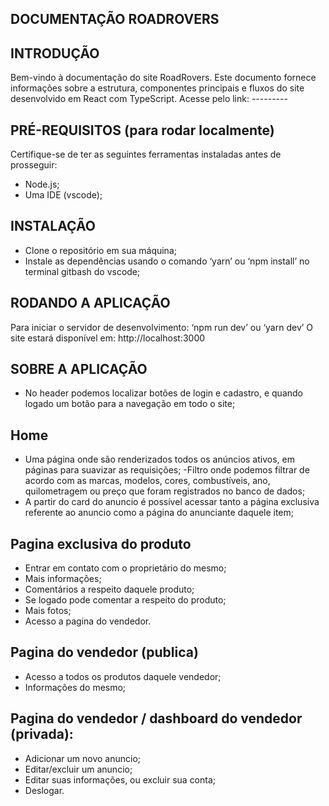 ## DOCUMENTAÇÃO ROADROVERS

## INTRODUÇÃO

Bem-vindo à documentação do site RoadRovers. Este documento fornece informações sobre a estrutura, componentes principais e fluxos do site desenvolvido em React com TypeScript.
Acesse pelo link: ---------

## PRÉ-REQUISITOS (para rodar localmente)

Certifique-se de ter as seguintes ferramentas instaladas antes de prosseguir:
- Node.js;
- Uma IDE (vscode);

## INSTALAÇÃO

- Clone o repositório em sua máquina;
- Instale as dependências usando o comando ‘yarn’ ou ‘npm install’ no terminal gitbash do vscode;
  
## RODANDO A APLICAÇÃO

Para iniciar o servidor de desenvolvimento: ‘npm run dev’ ou ‘yarn dev’
O site estará disponível em: http://localhost:3000

## SOBRE A APLICAÇÃO

- No header podemos localizar botões de login e cadastro, e quando logado um botão para a navegação em todo o site;
  
## Home

- Uma página onde são renderizados todos os anúncios ativos, em páginas para suavizar as requisições;
-Filtro onde podemos filtrar de acordo com as marcas, modelos, cores, combustíveis, ano, quilometragem ou preço que foram registrados no banco de dados;
- A partir do card do anuncio é possível acessar tanto a página exclusiva referente ao anuncio como a página do anunciante daquele item;
  
## Pagina exclusiva do produto
- Entrar em contato com o proprietário do mesmo;
- Mais informações;
- Comentários a respeito daquele produto;
- Se logado pode comentar a respeito do produto;
- Mais fotos;
- Acesso a pagina do vendedor.
  
## Pagina do vendedor (publica)

- Acesso a todos os produtos daquele vendedor;
- Informações do mesmo;
  
## Pagina do vendedor / dashboard do vendedor (privada):

- Adicionar um novo anuncio;
- Editar/excluir um anuncio;
- Editar suas informações, ou excluir sua conta;
- Deslogar. 
